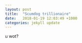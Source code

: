 ```yaml
---
layout: post
title:  "Scumdog trillionaire"
date:   2018-01-19 12:03:49 +1000
categories: jekyll update
---
```

u wot?